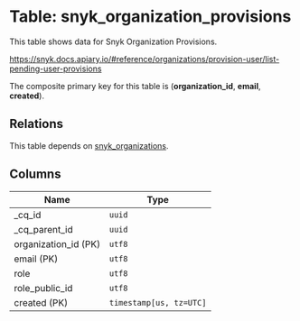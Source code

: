 # Table: snyk_organization_provisions

This table shows data for Snyk Organization Provisions.

https://snyk.docs.apiary.io/#reference/organizations/provision-user/list-pending-user-provisions

The composite primary key for this table is (**organization_id**, **email**, **created**).

## Relations

This table depends on [snyk_organizations](snyk_organizations).

## Columns

| Name          | Type          |
| ------------- | ------------- |
|_cq_id|`uuid`|
|_cq_parent_id|`uuid`|
|organization_id (PK)|`utf8`|
|email (PK)|`utf8`|
|role|`utf8`|
|role_public_id|`utf8`|
|created (PK)|`timestamp[us, tz=UTC]`|